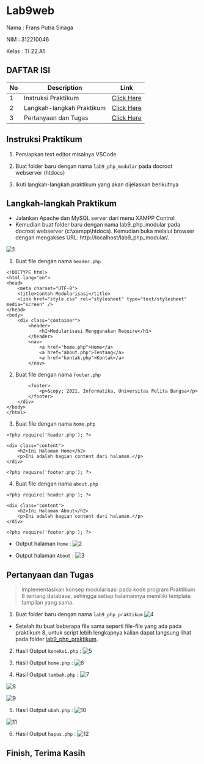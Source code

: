 # Lab9web

Nama : Frans Putra Sinaga 

NIM  : 312210046

Kelas : TI.22.A1

## DAFTAR ISI <br>
| No | Description | Link |
|-----|------|-----|
|1|Instruksi Praktikum|[Click Here](#instruksi-praktikum)|
|2|Langkah-langkah Praktikum|[Click Here](#langkah-langkah-praktikum)|
|3|Pertanyaan dan Tugas|[Click Here](#pertanyaan-dan-tugas)|

## Instruksi Praktikum
1. Persiapkan text editor misalnya VSCode

2. Buat folder baru dengan nama `lab9_php_modular` pada docroot webserver (htdocs)

3. Ikuti langkah-langkah praktikum yang akan dijelaskan berikutnya

## Langkah-langkah Praktikum
- Jalankan Apache dan MySQL server dari menu XAMPP Control
- Kemudian buat folder baru dengan nama lab9_php_modular pada docroot webserver (c:\xampp\htdocs). Kemudian buka melalui browser dengan mengakses URL: http://localhost/lab9_php_modular/.

![1](https://github.com/syifaaurellia/Lab9web/assets/115867244/ab5f4256-e26d-47be-974b-67e51867e1aa)

1. Buat file dengan nama `header.php`
```
<!DOCTYPE html>
<html lang="en">
<head>
    <meta charset="UTF-8">
    <title>Contoh Modularisasi</title>
    <link href="style.css" rel="stylesheet" type="text/stylesheet" media="screen" />
</head>
<body>
    <div class="container">
        <header>
            <h1>Modularisasi Menggunakan Require</h1>
        </header>
        <nav>
            <a href="home.php">Home</a>
            <a href="about.php">Tentang</a>
            <a href="kontak.php">Kontak</a>
        </nav>
```

2. Buat file dengan nama `footer.php`
```
        <footer>
            <p>&copy; 2021, Informatika, Universitas Pelita Bangsa</p>
        </footer>
    </div>
</body>
</html>
```

3. Buat file dengan nama `home.php`
```
<?php require('header.php'); ?>

<div class="content">
    <h2>Ini Halaman Home</h2>
    <p>Ini adalah bagian content dari halaman.</p>
</div>

<?php require('footer.php'); ?>
```

4. Buat file dengan nama `about.php`
```
<?php require('header.php'); ?>

<div class="content">
    <h2>Ini Halaman About</h2>
    <p>Ini adalah bagian content dari halaman.</p>
</div>

<?php require('footer.php'); ?>
```

- Output halaman `Home` :
![2](https://github.com/syifaaurellia/Lab9web/assets/115867244/c1058bc0-3584-4a84-865d-046af8369cfc)


- Output halaman `About` :
![3](https://github.com/syifaaurellia/Lab9web/assets/115867244/51313ca1-49ee-4552-914e-6e2abc1ce828)


## Pertanyaan dan Tugas
> Implementasikan konsep modularisasi pada kode program Praktikum 8 tentang database, sehingga setiap halamannya memiliki template tampilan yang sama.

1. Buat folder baru dengan nama `lab9_php_praktikum`
![4](https://github.com/syifaaurellia/Lab9web/assets/115867244/f79373d0-08c9-4b93-9d46-7e7d11ac8e0a)

- Setelah itu buat beberapa file sama seperti file-file yang ada pada praktikum 8, untuk script lebih lengkapnya kalian dapat langsung lihat pada folder [lab9_php_praktikum](https://github.com/syifaaurellia/Lab9web/tree/main/lab9_php_praktikum).

2. Hasil Output `koneksi.php` :
![5](https://github.com/syifaaurellia/Lab9web/assets/115867244/e5ab73df-70c2-46df-b2ca-3e5209718cf2)

3. Hasil Output `home.php` :
![6](https://github.com/syifaaurellia/Lab9web/assets/115867244/d8f6084e-6b40-48ab-b847-297dfbb96c38)


5. Hasil Output `tambah.php` :
![7](https://github.com/syifaaurellia/Lab9web/assets/115867244/89f61653-8040-4ddd-90d5-5ec16b84f007)

![8](https://github.com/syifaaurellia/Lab9web/assets/115867244/42852b64-79a3-494a-8821-fa9af5b2cb36)

![9](https://github.com/syifaaurellia/Lab9web/assets/115867244/4e55275c-64b0-4c97-897a-b7574001192a)


5. Hasil Output `ubah.php` :
![10](https://github.com/syifaaurellia/Lab9web/assets/115867244/83bcc535-d0a7-49d2-9359-a3238f064422)

![11](https://github.com/syifaaurellia/Lab9web/assets/115867244/314c7252-589b-4421-8f99-45fdc60e6b1b)


6. Hasil Output `hapus.php` :
![12](https://github.com/syifaaurellia/Lab9web/assets/115867244/dd7dca65-ff32-40d5-a53a-1f5460a6a4b3)


## Finish, Terima Kasih
